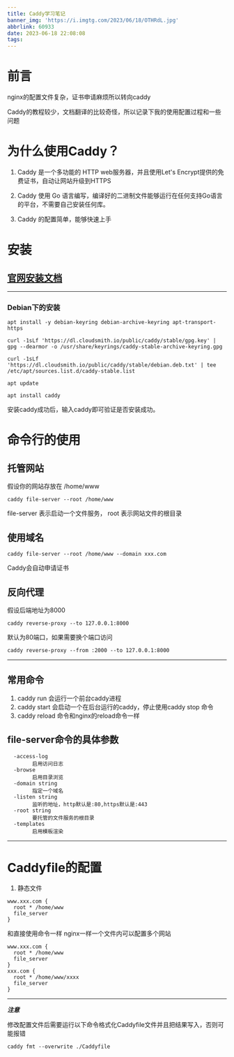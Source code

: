 ```yaml
---
title: Caddy学习笔记
banner_img: 'https://i.imgtg.com/2023/06/18/OTHRdL.jpg'
abbrlink: 60933
date: 2023-06-18 22:08:08
tags:
---
```

# 前言
nginx的配置文件复杂，证书申请麻烦所以转向caddy

Caddy的教程较少，文档翻译的比较奇怪，所以记录下我的使用配置过程和一些问题

# 为什么使用Caddy？
1. Caddy 是一个多功能的 HTTP web服务器，并且使用Let's Encrypt提供的免费证书，自动让网站升级到HTTPS

2. Caddy 使用 Go 语言编写，编译好的二进制文件能够运行在任何支持Go语言的平台，不需要自己安装任何库。
3. Caddy 的配置简单，能够快速上手


# 安装
## [官网安装文档](https://caddyserver.com/docs/install)
***
### Debian下的安装
```
apt install -y debian-keyring debian-archive-keyring apt-transport-https
```
```
curl -1sLf 'https://dl.cloudsmith.io/public/caddy/stable/gpg.key' | gpg --dearmor -o /usr/share/keyrings/caddy-stable-archive-keyring.gpg
```
```
curl -1sLf 'https://dl.cloudsmith.io/public/caddy/stable/debian.deb.txt' | tee /etc/apt/sources.list.d/caddy-stable.list
```
```
apt update
```
```
apt install caddy
```
安装caddy成功后，输入caddy即可验证是否安装成功。
# 命令行的使用
## 托管网站
假设你的网站存放在 /home/www 
```
caddy file-server --root /home/www
```
file-server 表示启动一个文件服务， root 表示网站文件的根目录
## 使用域名
```
caddy file-server --root /home/www --domain xxx.com
```
Caddy会自动申请证书
## 反向代理
假设后端地址为8000
```
caddy reverse-proxy --to 127.0.0.1:8000
```
默认为80端口，如果需要换个端口访问
```
caddy reverse-proxy --from :2000 --to 127.0.0.1:8000
```

****
## 常用命令
1. caddy run 会运行一个前台caddy进程
2. caddy start 会启动一个在后台运行的caddy，停止使用caddy stop 命令
3. caddy reload 命令和nginx的reload命令一样

## file-server命令的具体参数

```
  -access-log
        启用访问日志
  -browse
        启用目录浏览
  -domain string
        指定一个域名
  -listen string
        监听的地址，http默认是:80,https默认是:443
  -root string
        要托管的文件服务的根目录
  -templates
        启用模板渲染
```
***
# Caddyfile的配置
1. 静态文件

```
www.xxx.com {
  root * /home/www
  file_server 
}
```
和直接使用命令一样
nginx一样一个文件内可以配置多个网站
```
www.xxx.com {
  root * /home/www
  file_server 
}
xxx.com {
  root * /home/www/xxxx
  file_server 
}
```
***
***注意*** 

修改配置文件后需要运行以下命令格式化Caddyfile文件并且把结果写入，否则可能报错
```
caddy fmt --overwrite ./Caddyfile
```

